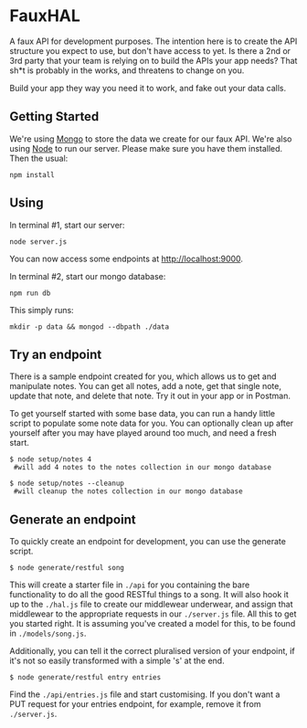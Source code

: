 # FauxHAL

A faux API for development purposes. The intention here is to create the API structure you expect to use, but don't have access to yet. Is there a 2nd or 3rd party that your team is relying on to build the APIs your app needs? That sh*t is probably in the works, and threatens to change on you. 

Build your app they way you need it to work, and fake out your data calls. 

## Getting Started

We're using [Mongo](https://docs.mongodb.com/manual/installation/?jmp=footer) to store the data we create for our faux API. We're also using [Node](https://nodejs.org/en/) to run our server. Please make sure you have them installed. Then the usual:

```
npm install
```

## Using

In terminal #1, start our server:

```
node server.js
```

You can now access some endpoints at [http://localhost:9000](http://localhost:9000).

In terminal #2, start our mongo database:

```
npm run db
```

This simply runs:

```
mkdir -p data && mongod --dbpath ./data
```

## Try an endpoint

There is a sample endpoint created for you, which allows us to get and manipulate notes. You can get all notes, add a note, get that single note, update that note, and delete that note. Try it out in your app or in Postman.

To get yourself started with some base data, you can run a handy little script to populate some note data for you. You can optionally clean up after yourself after you may have played around too much, and need a fresh start.

``` shell
$ node setup/notes 4
 #will add 4 notes to the notes collection in our mongo database

$ node setup/notes --cleanup
 #will cleanup the notes collection in our mongo database
```

## Generate an endpoint

To quickly create an endpoint for development, you can use the generate script.

``` shell
$ node generate/restful song
```

This will create a starter file in `./api` for you containing the bare functionality to do all the good RESTful things to a song. It will also hook it up to the `./hal.js` file to create our middlewear underwear, and assign that middlewear to the appropriate requests in our `./server.js` file. All this to get you started right. It is assuming you've created a model for this, to be found in `./models/song.js`.

Additionally, you can tell it the correct pluralised version of your endpoint, if it's not so easily transformed with a simple 's' at the end.

``` shell
$ node generate/restful entry entries
```

Find the `./api/entries.js` file and start customising. If you don't want a PUT request for your entries endpoint, for example, remove it from `./server.js`.
